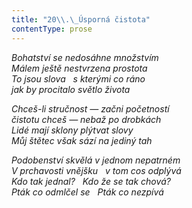 ```yaml
---
title: "20\\.\_Úsporná čistota"
contentType: prose
---
```


_Bohatství se nedosáhne množstvím  
Málem ještě nestvrzena prostota  
To jsou slova   s kterými co ráno  
jak by procitalo světlo života_

  

_Chceš-li stručnost — začni početností  
čistotu chceš — nebaž po drobkách  
Lidé mají sklony plýtvat slovy  
Můj štětec však sází na jediný tah_

  

_Podobenství skvělá v jednom nepatrném  
V prchavosti vnějšku   v tom cos odplývá  
Kdo tak jednal?   Kdo že se tak chová?  
Pták co odmlčel se   Pták co nezpívá_
